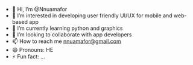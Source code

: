 - 👋 Hi, I’m @Nnuamafor
- 👀 I’m interested in developing user friendly UI/UX for mobile and web-based app
- 🌱 I’m currently learning python and graphics
- 💞️ I’m looking to collaborate with app developers
- 📫 How to reach me nnuamafor@gmail.com
- 😄 Pronouns: HE
- ⚡ Fun fact: ...

<!---
Nnuamafor/Nnuamafor is a ✨ special ✨ repository because its `README.md` (this file) appears on your GitHub profile.
You can click the Preview link to take a look at your changes.
--->
